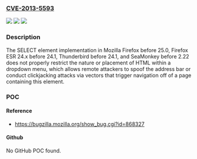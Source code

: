 ### [CVE-2013-5593](https://cve.mitre.org/cgi-bin/cvename.cgi?name=CVE-2013-5593)
![](https://img.shields.io/static/v1?label=Product&message=n%2Fa&color=blue)
![](https://img.shields.io/static/v1?label=Version&message=n%2Fa&color=blue)
![](https://img.shields.io/static/v1?label=Vulnerability&message=n%2Fa&color=brighgreen)

### Description

The SELECT element implementation in Mozilla Firefox before 25.0, Firefox ESR 24.x before 24.1, Thunderbird before 24.1, and SeaMonkey before 2.22 does not properly restrict the nature or placement of HTML within a dropdown menu, which allows remote attackers to spoof the address bar or conduct clickjacking attacks via vectors that trigger navigation off of a page containing this element.

### POC

#### Reference
- https://bugzilla.mozilla.org/show_bug.cgi?id=868327

#### Github
No GitHub POC found.

